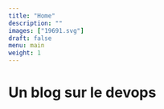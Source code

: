 ```yaml
---
title: "Home"
description: ""
images: ["19691.svg"]
draft: false
menu: main
weight: 1
---
```



# Un blog sur le devops